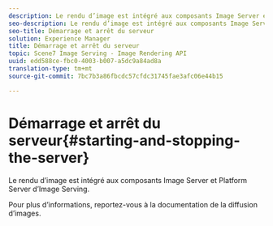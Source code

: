 ```yaml
---
description: Le rendu d’image est intégré aux composants Image Server et Platform Server d’Image Serving.
seo-description: Le rendu d’image est intégré aux composants Image Server et Platform Server d’Image Serving.
seo-title: Démarrage et arrêt du serveur
solution: Experience Manager
title: Démarrage et arrêt du serveur
topic: Scene7 Image Serving - Image Rendering API
uuid: edd588ce-fbc0-4003-b007-a5dc9a84ad8a
translation-type: tm+mt
source-git-commit: 7bc7b3a86fbcdc57cfdc31745fae3afc06e44b15

---
```



# Démarrage et arrêt du serveur{#starting-and-stopping-the-server}

Le rendu d’image est intégré aux composants Image Server et Platform Server d’Image Serving.

Pour plus d’informations, reportez-vous à la documentation de la diffusion d’images.
